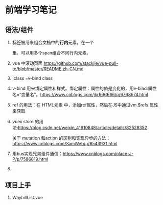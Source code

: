 # 前端学习笔记

## 语法/组件

1. <span> 标签被用来组合文档中的**行内**元素。在一个<p>里，可以用多个span组合不同行内元素。

2. <pull-to> vue 中滚动页面 <https://github.com/stackjie/vue-pull-to/blob/master/README.zh-CN.md>

3. :class =v-bind class

4. v-bind 用来绑定属性和样式。绑定属性：属性的值是变化的，用v-bind:属性名=“变量名”。<https://www.cnblogs.com/jkr666666/p/6768974.html>

5. ref 的用法：在 HTML元素 中，添加ref属性，然后在JS中通过vm.$refs.属性 来获取

6. vuex store 的用法:<https://blog.csdn.net/weixin_41910848/article/details/82528352>

   关于 mutation 和action 的区别和实现异步的方法：<https://www.cnblogs.com/SamWeb/p/6543931.html>

7. 用bus实现兄弟组件通信：<https://www.cnblogs.com/place-J-P/p/7586819.html>

8. 

## 项目上手

1. WaybillList.vue
   